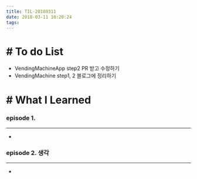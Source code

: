 ```yaml
---
title: TIL-20180311
date: 2018-03-11 10:20:24
tags: 
---
```


# # To do List

- VendingMachineApp step2 PR 받고 수정하기
- VendingMachine step1, 2 블로그에 정리하기


# # What I Learned

### episode 1. 

---

-

### episode 2. 생각

---

-

